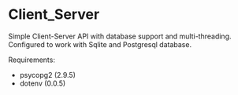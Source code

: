 # Client_Server

Simple Client-Server API with database support and multi-threading.
Configured to work with Sqlite and Postgresql database.

Requirements: 
- psycopg2 (2.9.5)
- dotenv (0.0.5)


